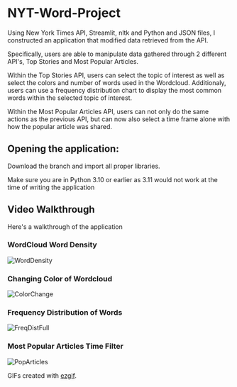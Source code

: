 # NYT-Word-Project

Using New York Times API, Streamlit, nltk and Python and JSON files, I constructed an application that modified data retrieved from the API. 

Specifically, users are able to manipulate data gathered through 2 different API's, Top Stories and Most Popular Articles.

Within the Top Stories API, users can select the topic of interest as well as select the colors and number of words used in the Wordcloud. Additionaly, users can use a frequency distribution chart to display the most common words within the selected topic of interest.

Within the Most Popular Articles API, users can not only do the same actions as the previous API, but can now also select a time frame alone with how the popular article was shared.

## Opening the application:

Download the branch and import all proper libraries.

Make sure you are in Python 3.10 or earlier as 3.11 would not work at the time of writing the application


## Video Walkthrough

Here's a walkthrough of the application

### WordCloud Word Density

![WordDensity](https://user-images.githubusercontent.com/35784016/227059195-e6af8315-9188-456a-939a-3e9e7056b26d.gif)


### Changing Color of Wordcloud

![ColorChange](https://user-images.githubusercontent.com/35784016/227059324-cf219b06-54fe-4d51-aa11-41654def930e.gif)


### Frequency Distribution of Words

![FreqDistFull](https://user-images.githubusercontent.com/35784016/227059377-a9ddc377-2dbd-4093-8bef-01289c89b4cc.gif)


### Most Popular Articles Time Filter

![PopArticles](https://user-images.githubusercontent.com/35784016/227059483-f599e4dc-87c8-4753-a6f5-82e2e68a3391.gif)



GIFs created with [ezgif](https://ezgif.com).
